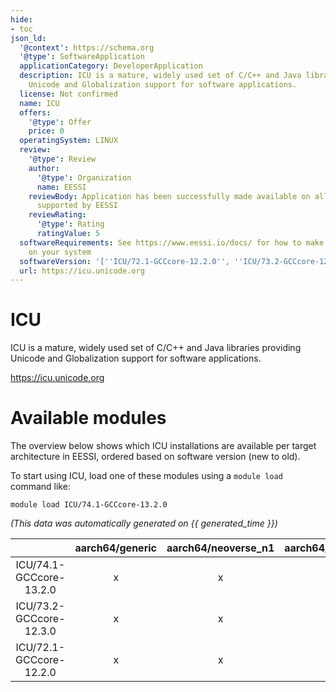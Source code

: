 ```yaml
---
hide:
- toc
json_ld:
  '@context': https://schema.org
  '@type': SoftwareApplication
  applicationCategory: DeveloperApplication
  description: ICU is a mature, widely used set of C/C++ and Java libraries providing
    Unicode and Globalization support for software applications.
  license: Not confirmed
  name: ICU
  offers:
    '@type': Offer
    price: 0
  operatingSystem: LINUX
  review:
    '@type': Review
    author:
      '@type': Organization
      name: EESSI
    reviewBody: Application has been successfully made available on all architectures
      supported by EESSI
    reviewRating:
      '@type': Rating
      ratingValue: 5
  softwareRequirements: See https://www.eessi.io/docs/ for how to make EESSI available
    on your system
  softwareVersion: '[''ICU/72.1-GCCcore-12.2.0'', ''ICU/73.2-GCCcore-12.3.0'', ''ICU/74.1-GCCcore-13.2.0'']'
  url: https://icu.unicode.org
---
```


ICU
===


ICU is a mature, widely used set of C/C++ and Java libraries providing Unicode and Globalization support for software applications.

https://icu.unicode.org
# Available modules


The overview below shows which ICU installations are available per target architecture in EESSI, ordered based on software version (new to old).

To start using ICU, load one of these modules using a `module load` command like:

```shell
module load ICU/74.1-GCCcore-13.2.0
```

*(This data was automatically generated on {{ generated_time }})*  

| |aarch64/generic|aarch64/neoverse_n1|aarch64/neoverse_v1|x86_64/generic|x86_64/amd/zen2|x86_64/amd/zen3|x86_64/amd/zen4|x86_64/intel/haswell|x86_64/intel/sapphirerapids|x86_64/intel/skylake_avx512|
| :---: | :---: | :---: | :---: | :---: | :---: | :---: | :---: | :---: | :---: | :---: |
|ICU/74.1-GCCcore-13.2.0|x|x|x|x|x|x|x|x|-|x|
|ICU/73.2-GCCcore-12.3.0|x|x|x|x|x|x|x|x|-|x|
|ICU/72.1-GCCcore-12.2.0|x|x|x|x|x|x|x|x|-|x|
